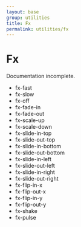 ```yaml
---
layout: base
group: utilities
title: Fx
permalink: utilities/fx
---
```


# Fx

<p class="hint hint--error">Documentation incomplete.</p>

- fx-fast
- fx-slow
- fx-off
- fx-fade-in
- fx-fade-out
- fx-scale-up
- fx-scale-down
- fx-slide-in-top
- fx-slide-out-top
- fx-slide-in-bottom
- fx-slide-out-bottom
- fx-slide-in-left
- fx-slide-out-left
- fx-slide-in-right
- fx-slide-out-right
- fx-flip-in-x
- fx-flip-out-x
- fx-flip-in-y
- fx-flip-out-y
- fx-shake
- fx-pulse